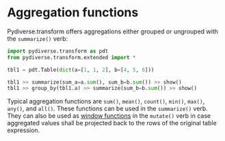 # Aggregation functions

Pydiverse.transform offers aggregations either grouped or ungrouped with the `summarize()` verb:

```python
import pydiverse.transform as pdt
from pydiverse.transform.extended import *

tbl1 = pdt.Table(dict(a=[1, 1, 2], b=[4, 5, 6]))

tbl1 >> summarize(sum_a=a.sum(), sum_b=b.sum()) >> show()
tbl1 >> group_by(tbl1.a) >> summarize(sum_b=b.sum()) >> show()
```

Typical aggregation functions are `sum()`, `mean()`, `count()`, `min()`, `max()`, `any()`, and `all()`.
These functions can be used in the `summarize()` verb.
They can also be used as [window functions](/examples/window_functions) in the `mutate()` verb in case aggregated
values shall be projected back to the rows of the original table expression.
